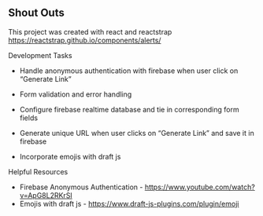 ## Shout Outs

This project was created with react and reactstrap https://reactstrap.github.io/components/alerts/

Development Tasks

  - Handle anonymous authentication with firebase when user click on “Generate Link”

  - Form validation and error handling

  - Configure firebase realtime database and tie in corresponding form fields

  - Generate unique URL when user clicks on “Generate Link” and save it in firebase

  - Incorporate emojis with draft js

Helpful Resources 

  - Firebase Anonymous Authentication - https://www.youtube.com/watch?v=ApG8L2RKrSI
  - Emojis with draft js  - https://www.draft-js-plugins.com/plugin/emoji
  